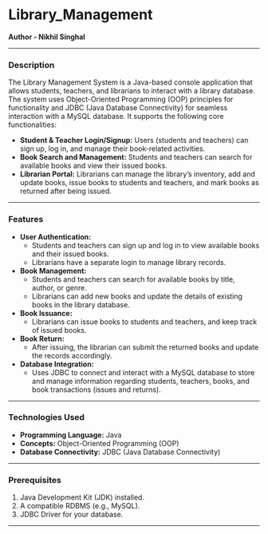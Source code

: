 # Library_Management
<b>Author - Nikhil Singhal</b>
<hr>

<h3>Description</h3>
The Library Management System is a Java-based console application that allows students, teachers, and librarians to interact with a library database. The system uses Object-Oriented Programming (OOP) principles for functionality and JDBC (Java Database Connectivity) for seamless interaction with a MySQL database. It supports the following core functionalities:<br>
<ul>
<li><strong>Student & Teacher Login/Signup:</strong> Users (students and teachers) can sign up, log in, and manage their book-related activities.</li>
<li><strong>Book Search and Management:</strong> Students and teachers can search for available books and view their issued books.</li>
<li><strong>Librarian Portal:</strong> Librarians can manage the library’s inventory, add and update books, issue books to students and teachers, and mark books as returned after being issued.</li>
</ul>
<hr>

<h3>Features</h3>
<ul>
<li><strong>User Authentication:</strong>
<ul>
<li>Students and teachers can sign up and log in to view available books and their issued books.</li>
<li>Librarians have a separate login to manage library records.</li>
</ul>
<li><strong>Book Management:</strong>
<ul>
<li>Students and teachers can search for available books by title, author, or genre.</li>
<li>Librarians can add new books and update the details of existing books in the library database.</li>
</ul>
<li><strong>Book Issuance:</strong>
<ul>
<li>Librarians can issue books to students and teachers, and keep track of issued books.</li>
</ul>  
<li><strong>Book Return:</strong>
<ul>
<li>After issuing, the librarian can submit the returned books and update the records accordingly.</li>
</ul>
<li><strong>Database Integration:</strong>
<ul>
<li>Uses JDBC to connect and interact with a MySQL database to store and manage information regarding students, teachers, books, and book transactions (issues and returns).</li>
</ul>
</ul>
<hr>

<h3>Technologies Used</h3>
<ul>
<li><strong>Programming Language:</strong> Java</li>
<li><strong>Concepts:</strong> Object-Oriented Programming (OOP)</li>
<li><strong>Database Connectivity:</strong> JDBC (Java Database Connectivity)</li>
</ul>
<hr>

<h3>Prerequisites</h3>
<ol>
<li>Java Development Kit (JDK) installed.</li>
<li>A compatible RDBMS (e.g., MySQL).</li>
<li>JDBC Driver for your database.</li>
</ol>
<hr>


